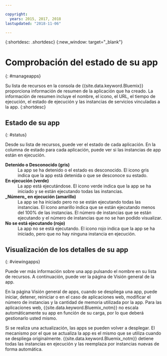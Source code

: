 ```yaml
---

copyright:
  years: 2015, 2017, 2018
lastupdated: "2018-11-06"

---
```


{:shortdesc: .shortdesc}
{:new_window: target="_blank"}

# Comprobación del estado de su app
{: #manageapps}

Su lista de recursos en la consola de {{site.data.keyword.Bluemix}} proporciona información de resumen de la aplicación que ha creado. La información de resumen incluye el nombre, el icono, el URL, el tiempo de ejecución, el estado de ejecución y las instancias de servicios vinculadas a la app.
{:shortdesc}

## Estado de su app
{: #status}

Desde su lista de recursos, puede ver el estado de cada aplicación. En la columna de estado para cada aplicación, puede ver si las instancias de app están en ejecución.

<dl>
<dt>
<strong>
Detenido o Desconocido (gris)
</strong>
</dt>
<dd>
La app se ha detenido o el estado es desconocido. El icono gris indica que la app está detenida o que se desconoce su estado.
</dd>
<dt>
<strong>
En ejecución (verde)
</strong>
</dt>
<dd>
La app está ejecutándose. El icono verde indica que la app se ha iniciado y se están ejecutando todas las instancias.
</dd>
<dt>
<strong>
_Número_ en ejecución (amarillo)
</strong>
</dt>
<dd>
La app se ha iniciado pero no se están ejecutando todas las instancias. El icono amarillo indica que se están ejecutando menos del 100% de las instancias. El número de instancias que se están ejecutando y el número de instancias que no se han podido visualizar.
</dd>
<dt>
<strong>
No se está ejecutando (rojo)
</strong>
</dt>
<dd>
La app no se está ejecutando. El icono rojo indica que la app se ha iniciado, pero que no hay ninguna instancia en ejecución.
</dd>
</dl>

## Visualización de los detalles de su app
{: #viewingapps}

Puede ver más información sobre una app pulsando el nombre en su lista de recursos. A continuación, puede ver la página de Visión general de la app.

En la página Visión general de apps, cuando se despliega una app, puede iniciar, detener, reiniciar o en el caso de aplicaciones web, modificar el número de instancias y la cantidad de memoria utilizada por la app. Para las aplicaciones web, {{site.data.keyword.Bluemix_notm}} no escala automáticamente su app en función de su carga, por lo que deberá gestionarlo usted mismo.

Si se realiza una actualización, las apps se pueden volver a desplegar. El mecanismo por el que se actualiza la app es el mismo que se utiliza cuando se despliega originalmente. {{site.data.keyword.Bluemix_notm}} detiene
todas las instancias en ejecución y las reemplaza por instancias nuevas de forma automática.
